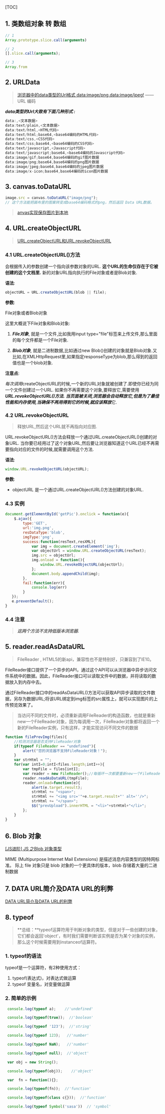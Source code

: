 [TOC]

## 1. 类数组对象 转 数组 ##

```js
// 1
Array.prototype.slice.call(arguments)

// 2
[].slice.call(arguments);

// 3
Array.from
```

## 2. URLData ##

> [浏览器中的data类型的Url格式 data:image/png,data:image/jpeg!](https://www.cnblogs.com/xzwblog/p/6932870.html) —— URL 编码

***data类型的Url大致有下面几种形式 :***

```js
data:,<文本数据> 
data:text/plain,<文本数据> 
data:text/html,<HTML代码> 
data:text/html;base64,<base64编码的HTML代码> 
data:text/css,<CSS代码> 
data:text/css;base64,<base64编码的CSS代码> 
data:text/javascript,<Javascript代码> 
data:text/javascript;base64,<base64编码的Javascript代码> 
data:image/gif;base64,base64编码的gif图片数据 
data:image/png;base64,base64编码的png图片数据 
data:image/jpeg;base64,base64编码的jpeg图片数据 
data:image/x-icon;base64,base64编码的icon图片数据 
```

## 3. canvas.toDataURL ##

```js
image.src = canvas.toDataURL("image/png");
// 这个方法能把画布里的图案转变成base64编码格式的png，然后返回 Data URL数据。
```

> [anvas实现保存图片到本地](https://blog.csdn.net/sophia1010/article/details/52945542)

## 4. URL.createObjectURL ##

> [URL.createObjectURL和URL.revokeObjectURL](https://www.cnblogs.com/liulangmao/p/4262565.html)

### 4.1 URL.createObjectURL()方法 ###

会根据传入的参数创建一个指向该参数对象的URL. **这个URL的生命仅存在于它被创建的这个文档里.** 新的对象URL指向执行的File对象或者是Blob对象.

 **语法**: 

```js
objectURL = URL.createObjectURL(blob || file);
```

**参数**:

File对象或者Blob对象

这里大概说下File对象和Blob对象:

1. ***File对象***, 就是一个文件,比如我用input type="file"标签来上传文件,那么里面的每个文件都是一个File对象.

2. ***Blob对象***, 就是二进制数据,比如通过new Blob()创建的对象就是Blob对象.又比如,在XMLHttpRequest里,如果指定responseType为blob,那么得到的返回值也是一个blob对象.

**注意点**:

*每次调用*createObjectURL的时候,一个新的URL对象就被创建了.即使你已经为同一个文件创建过一个URL. 如果你不再需要这个对象,要释放它,需要使用***URL.revokeObjectURL()***方法. 当页面被关闭,浏览器会自动释放它,但是为了最佳性能和内存使用,当确保不再用得到它的时候,就应该***释放***它.

### 4.2 URL.revokeObjectURL ###

>  释放URL,然后这个URL就不再指向对应图.

URL.revokeObjectURL()方法会释放一个通过URL.createObjectURL()创建的对象URL. 当你要已经用过了这个对象URL,然后要让浏览器知道这个URL已经不再需要指向对应的文件的时候,就需要调用这个方法. 

**语法**:

```js
window.URL.revokeObjectURL(objectURL);
```

**参数**:

* objectURL 是一个通过URL.createObjectURL()方法创建的对象URL.

###  4.3 实例 ###

```js
document.getElementById('getPic').onclick = function(e){
    $.ajax({
        type:'GET',
        url:'img.png',
        resDataType:'blob',
        imgType:'png',
        success:function(resText,resXML){
            var img = document.createElement('img');
            var objectUrl = window.URL.createObjectURL(resText);
            img.src = objectUrl;
            img.onload = function(){
            	window.URL.revokeObjectURL(objectUrl);
        	};
        	document.body.appendChild(img);
        },
        fail:function(err){
        	console.log(err)
        }
   });
   e.preventDefault();
}

```



### 4.4 注意 ###

> ***这两个方法不支持低版本浏览器.***

## 5. reader.readAsDataURL ##

> FileReader , HTML5的新api，兼容性也不是特别好，只兼容到了IE10。

FileReader接口提供了一个异步的API，通过这个API可以从浏览器中异步访问文件系统中的数据。因此，FileReader接口可以读取文件中的数据，并将读取的数据放入到内存中去。

通过FileReader接口中的readAsDataURL()方法可以获取API异步读取的文件数据，另存为数据URL;将该URL绑定到img标签的src属性上，就可以实现图片的上传预览效果了。

> 当访问不同的文件时，必须重新调用FileReader的构造函数，也就是重新new一个FileReader对象，因为每调用一次，FileReader对象都将返回一个新的FileReader实例，只有这样，才能实现访问不同文件的数据

```js
function filePrevImg(files){
    //检测浏览器是否支持FileReader对象
    if(typeof FileReader == "undefined"){
        alert("您的浏览器不支持FileReader对象！");
    }
    var strHtml = "";
    for(var intI=0;intI<files.length;intI++){
        var tmpFile = files[intI];
        var reader = new FileReader();//每循环一次都要重新new一个FileReader实例
        reader.readAsDataURL(tmpFile);
        reader.onload=function(e){
            alert(e.target.result);
            strHtml += "<span>";
            strHtml += "<img src='"+e.target.result+"' alt=''/>";
            strHtml += "</span>";
            $$("prevUpload").innerHTML = "<li>"+strHtml+"</li>";
        };
    }
}
```



## 6. Blob 对象 ##

[[JS进阶] JS 之Blob 对象类型](https://blog.csdn.net/oscar999/article/details/36373183)

MIME (Multipurpose Internet Mail Extensions) 是描述消息内容类型的因特网标准。
际上 file 对象只是 blob 对象的一个更具体的版本，blob 存储着大量的二进制数据

## 7. DATA URL简介及DATA URL的利弊 ##

[DATA URL简介及DATA URL的利弊](https://www.cnblogs.com/xuechenlei/p/5940371.html)

## 8. typeof  ##

> **总结：**typeof运算符用于判断对象的类型，但是对于一些创建的对象，它们都会返回'object'，有时我们需要判断该实例是否为某个对象的实例，那么这个时候需要用到instanceof运算符。

### 1. typeof的语法 ###

typeof是一个运算符，有2种使用方式：

1. typeof(表达式)，对表达式做运算
2. typeof 变量名，对变量做运算

###  2. 简单的示例 ###

  

```js
 console.log(typeof a);    //'undefined'

 console.log(typeof(true));  //'boolean'

 console.log(typeof '123');  //'string'

 console.log(typeof 123);   //'number'

 console.log(typeof NaN);   //'number'

 console.log(typeof null);  //'object'    

 var obj = new String();

 console.log(typeof(obj));    //'object'

 var  fn = function(){};

 console.log(typeof(fn));  //'function'

 console.log(typeof(class c{}));  //'function'

 console.log(typeof Symbol('sasa'))  // 'symbol'
```

